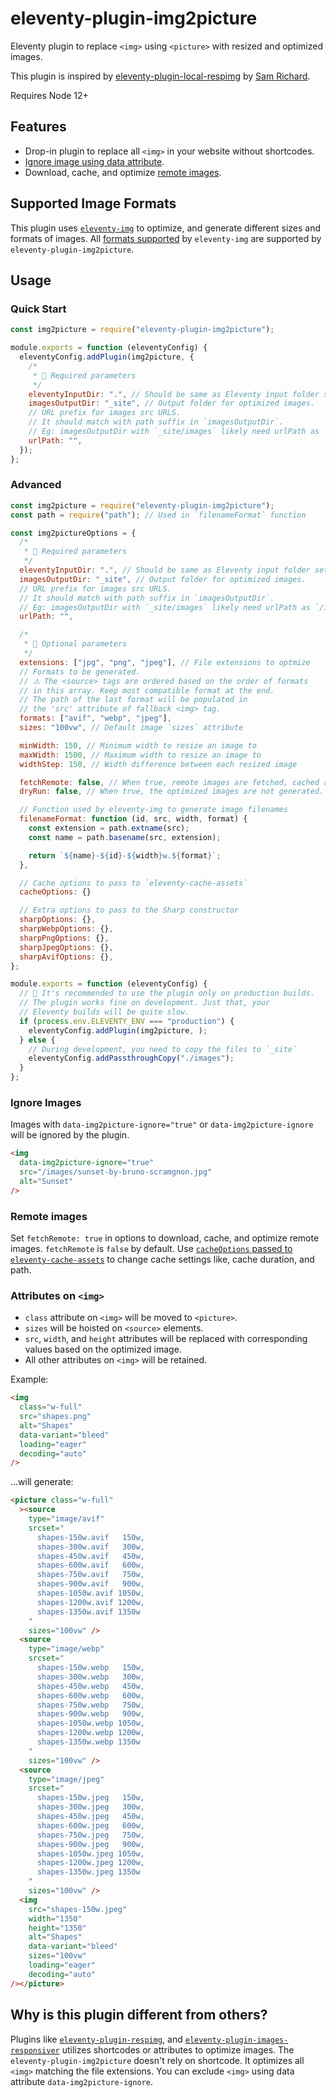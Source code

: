 # eleventy-plugin-img2picture

Eleventy plugin to replace `<img>` using `<picture>` with resized and optimized images.

This plugin is inspired by [eleventy-plugin-local-respimg](https://github.com/chromeos/static-site-scaffold-modules/tree/main/modules/eleventy-plugin-local-respimg) by [Sam Richard](https://twitter.com/Snugug/).

Requires Node 12+

## Features

- Drop-in plugin to replace all `<img>` in your website without shortcodes.
- [Ignore image using data attribute](#ignore-images).
- Download, cache, and optimize [remote images](#remote-images).

## Supported Image Formats

This plugin uses [`eleventy-img`](https://www.11ty.dev/docs/plugins/image/) to optimize, and generate different sizes and formats of images. All [formats supported](https://www.11ty.dev/docs/plugins/image/#output-formats) by `eleventy-img` are supported by `eleventy-plugin-img2picture`.

## Usage

### Quick Start

```js
const img2picture = require("eleventy-plugin-img2picture");

module.exports = function (eleventyConfig) {
  eleventyConfig.addPlugin(img2picture, {
    /*
     * 🚨 Required parameters
     */
    eleventyInputDir: ".", // Should be same as Eleventy input folder set using `dir.input`.
    imagesOutputDir: "_site", // Output folder for optimized images.
    // URL prefix for images src URLS.
    // It should match with path suffix in `imagesOutputDir`.
    // Eg: imagesOutputDir with `_site/images` likely need urlPath as `/images/`
    urlPath: "",
  });
};
```

### Advanced

```js
const img2picture = require("eleventy-plugin-img2picture");
const path = require("path"); // Used in `filenameFormat` function

const img2pictureOptions = {
  /*
   * 🚨 Required parameters
   */
  eleventyInputDir: ".", // Should be same as Eleventy input folder set using `dir.input`.
  imagesOutputDir: "_site", // Output folder for optimized images.
  // URL prefix for images src URLS.
  // It should match with path suffix in `imagesOutputDir`.
  // Eg: imagesOutputDir with `_site/images` likely need urlPath as `/images/`
  urlPath: "",

  /*
   * 🔧 Optional parameters
   */
  extensions: ["jpg", "png", "jpeg"], // File extensions to optmize
  // Formats to be generated.
  // ⚠️ The <source> tags are ordered based on the order of formats
  // in this array. Keep most compatible format at the end.
  // The path of the last format will be populated in
  // the 'src' attribute of fallback <img> tag.
  formats: ["avif", "webp", "jpeg"],
  sizes: "100vw", // Default image `sizes` attribute

  minWidth: 150, // Minimum width to resize an image to
  maxWidth: 1500, // Maximum width to resize an image to
  widthStep: 150, // Width difference between each resized image

  fetchRemote: false, // When true, remote images are fetched, cached and optimized.
  dryRun: false, // When true, the optimized images are not generated. Only HTMLs are processed.

  // Function used by eleventy-img to generate image filenames
  filenameFormat: function (id, src, width, format) {
    const extension = path.extname(src);
    const name = path.basename(src, extension);

    return `${name}-${id}-${width}w.${format}`;
  },

  // Cache options to pass to `eleventy-cache-assets`
  cacheOptions: {}

  // Extra options to pass to the Sharp constructor
  sharpOptions: {},
  sharpWebpOptions: {},
  sharpPngOptions: {},
  sharpJpegOptions: {},
  sharpAvifOptions: {},
};

module.exports = function (eleventyConfig) {
  // 👋 It's recommended to use the plugin only on production builds.
  // The plugin works fine on development. Just that, your
  // Eleventy builds will be quite slow.
  if (process.env.ELEVENTY_ENV === "production") {
    eleventyConfig.addPlugin(img2picture, );
  } else {
    // During development, you need to copy the files to `_site`
    eleventyConfig.addPassthroughCopy("./images");
  }
};
```

### Ignore Images

Images with `data-img2picture-ignore="true"` or `data-img2picture-ignore` will be ignored by the plugin.

```html
<img
  data-img2picture-ignore="true"
  src="/images/sunset-by-bruno-scramgnon.jpg"
  alt="Sunset"
/>
```

### Remote images

Set `fetchRemote: true` in options to download, cache, and optimize remote images. `fetchRemote` is `false` by default. Use [`cacheOptions` passed to `eleventy-cache-assets`](https://www.11ty.dev/docs/plugins/cache/#options) to change cache settings like, cache duration, and path.

### Attributes on `<img>`

- `class` attribute on `<img>` will be moved to `<picture>`.
- `sizes` will be hoisted on `<source>` elements.
- `src`, `width`, and `height` attributes will be replaced with corresponding values based on the optimized image.
- All other attributes on `<img>` will be retained.

Example:

```html
<img
  class="w-full"
  src="shapes.png"
  alt="Shapes"
  data-variant="bleed"
  loading="eager"
  decoding="auto"
/>
```

...will generate:

```html
<picture class="w-full"
  ><source
    type="image/avif"
    srcset="
      shapes-150w.avif   150w,
      shapes-300w.avif   300w,
      shapes-450w.avif   450w,
      shapes-600w.avif   600w,
      shapes-750w.avif   750w,
      shapes-900w.avif   900w,
      shapes-1050w.avif 1050w,
      shapes-1200w.avif 1200w,
      shapes-1350w.avif 1350w
    "
    sizes="100vw" />
  <source
    type="image/webp"
    srcset="
      shapes-150w.webp   150w,
      shapes-300w.webp   300w,
      shapes-450w.webp   450w,
      shapes-600w.webp   600w,
      shapes-750w.webp   750w,
      shapes-900w.webp   900w,
      shapes-1050w.webp 1050w,
      shapes-1200w.webp 1200w,
      shapes-1350w.webp 1350w
    "
    sizes="100vw" />
  <source
    type="image/jpeg"
    srcset="
      shapes-150w.jpeg   150w,
      shapes-300w.jpeg   300w,
      shapes-450w.jpeg   450w,
      shapes-600w.jpeg   600w,
      shapes-750w.jpeg   750w,
      shapes-900w.jpeg   900w,
      shapes-1050w.jpeg 1050w,
      shapes-1200w.jpeg 1200w,
      shapes-1350w.jpeg 1350w
    "
    sizes="100vw" />
  <img
    src="shapes-150w.jpeg"
    width="1350"
    height="1350"
    alt="Shapes"
    data-variant="bleed"
    sizes="100vw"
    loading="eager"
    decoding="auto"
/></picture>
```

## Why is this plugin different from others?

Plugins like [`eleventy-plugin-respimg`](https://www.npmjs.com/package/eleventy-plugin-respimg), and [`eleventy-plugin-images-responsiver`](https://github.com/nhoizey/images-responsiver/tree/main/packages/eleventy-plugin-images-responsiver/) utilizes shortcodes or attributes to optimize images. The `eleventy-plugin-img2picture` doesn't rely on shortcode. It optimizes all `<img>` matching the file extensions. You can exclude `<img>` using data attribute `data-img2picture-ignore`.
